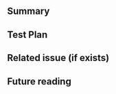 ## Summary

<!-- Explain the **motivation** for making this change. What existing problem does the pull request solve? -->

## Test Plan

<!-- Demonstrate the code is solid. Example: The exact commands you ran and their output. -->

## Related issue (if exists)

## Future reading

<!-- Reference that may help understand this pull request -->